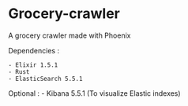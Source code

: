 # Grocery-crawler
A grocery crawler made with Phoenix

Dependencies :

	- Elixir 1.5.1
	- Rust
	- ElasticSearch 5.5.1 

Optional :
	- Kibana 5.5.1 (To visualize Elastic indexes)
